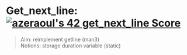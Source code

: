# Get_next_line: [![azeraoul's 42 get_next_line Score](https://badge42.vercel.app/api/v2/cl1rl7l1g002509jpt6ryce3j/project/2073556)](https://github.com/JaeSeoKim/badge42) <br>
> Aim: reimplement getline (man3) <br>
> Notions: storage duration variable (static)
